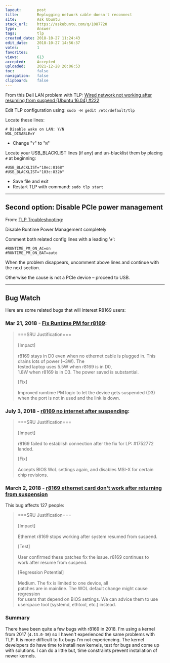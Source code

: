 ```yaml
---
layout:       post
title:        Replugging network cable doesn't reconnect
site:         Ask Ubuntu
stack_url:    https://askubuntu.com/q/1087720
type:         Answer
tags:         tlp
created_date: 2018-10-27 11:24:43
edit_date:    2018-10-27 14:56:37
votes:        1
favorites:    
views:        613
accepted:     Accepted
uploaded:     2021-12-28 20:06:53
toc:          false
navigation:   false
clipboard:    false
---
```


From this Dell LAN problem with TLP: [Wired network not working after resuming from suspend (Ubuntu 16.04) #222][1]

Edit TLP configuration using: `sudo -H gedit /etc/default/tlp`

Locate these lines:

``` 
# Disable wake on LAN: Y/N
WOL_DISABLE=Y

```

- Change "`Y`" to "`N`"

Locate your USB_BLACKLIST lines (if any) and un-blacklist them by placing `#` at beginning:

``` 
#USB_BLACKLIST="10ec:8168"
#USB_BLACKLIST="103c:832b"

```

- Save file and exit
- Restart TLP with command: `sudo tlp start`


----------

## Second option: Disable PCIe power management

From: [TLP Troubleshooting][2]:

Disable Runtime Power Management completely

Comment both related config lines with a leading '`#`':

``` 
#RUNTIME_PM_ON_AC=on
#RUNTIME_PM_ON_BAT=auto

```

When the problem disappears, uncomment above lines and continue with the next section.

Otherwise the cause is not a PCIe device – proceed to USB.


----------


## Bug Watch

Here are some related bugs that will interest R8169 users:

### Mar 21, 2018 - [Fix Runtime PM for r8169][3]:

> ===SRU Justification===<br>  
> [Impact]<br>  
> r8169 stays in D0 even when no ethernet cable is plugged in. This drains lots of power (~3W). The  
> tested laptop uses 5.5W when r8169 is in D0,  
> 1.8W when r8169 is in D3. The power saved is substantial.  
>   
> [Fix]<br>  
> Improved rumtime PM logic to let the device gets suspended (D3)  
> when the port is not in used and the link is down.  

### July 3, 2018 - [r8169 no internet after suspending][4]:

> ===SRU Justification===<br>  
> [Impact]<br>  
> r8169 failed to establish connection after the fix for LP: #1752772 landed.  
>   
> [Fix]<br>  
> Accepts BIOS WoL settings again, and disables MSI-X for certain  
> chip revisions.  

### March 2, 2018 - [r8169 ethernet card don't work after returning from suspension][5]

This bug affects 127 people:

> ===SRU Justification===<br>  
> [Impact]<br>  
> Ethernet r8169 stops working after system resumed from suspend.  
>   
> [Test]<br>  
> User confirmed these patches fix the issue. r8169 continues to  
> work after resume from suspend.  
>   
> [Regression Potential]<br>  
> Medium. The fix is limited to one device, all  
> patches are in mainline. The WOL default change might cause regression  
> for users that depend on BIOS settings. We can advice them to use  
> userspace tool (systemd, ethtool, etc.) instead.  

### Summary

There have been quite a few bugs with r8169 in 2018. I'm using a kernel from 2017 (`4.13.0-36`) so I haven't experienced the same problems with TLP. It is more difficult to fix bugs I'm not experiencing. The kernel developers do have time to install new kernels, test for bugs and come up with solutions. I can do a little but, time constraints prevent installation of newer kernels.


  [1]: https://github.com/linrunner/TLP/issues/222
  [2]: https://linrunner.de/en/tlp/docs/tlp-troubleshooting.html
  [3]: https://bugs.launchpad.net/ubuntu/+source/linux/+bug/1757422
  [4]: https://bugs.launchpad.net/ubuntu/+source/linux/+bug/1779817
  [5]: https://bugs.launchpad.net/ubuntu/+source/linux/+bug/1752772
